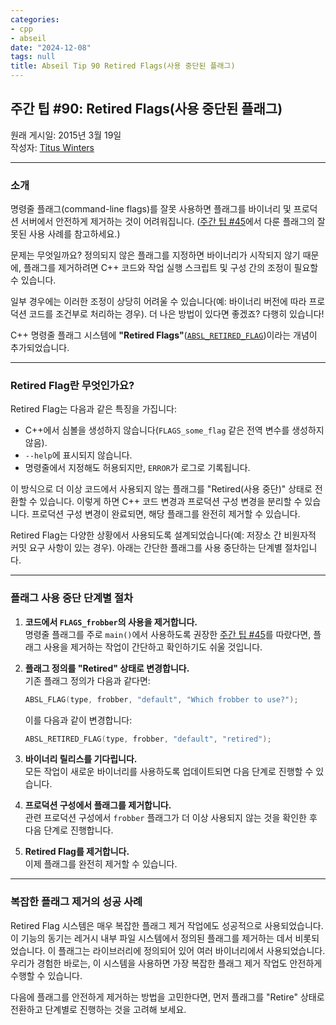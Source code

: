```yaml
---
categories:
- cpp
- abseil
date: "2024-12-08"
tags: null
title: Abseil Tip 90 Retired Flags(사용 중단된 플래그)
---
```


## 주간 팁 #90: Retired Flags(사용 중단된 플래그)

원래 게시일: 2015년 3월 19일  
작성자: [Titus Winters](mailto:titus@google.com)  

---

### 소개

명령줄 플래그(command-line flags)를 잘못 사용하면 플래그를 바이너리 및 프로덕션 서버에서 안전하게 제거하는 것이 어려워집니다. ([주간 팁 #45](https://abseil.io/tips/45)에서 다룬 플래그의 잘못된 사용 사례를 참고하세요.)  

문제는 무엇일까요? 정의되지 않은 플래그를 지정하면 바이너리가 시작되지 않기 때문에, 플래그를 제거하려면 C++ 코드와 작업 실행 스크립트 및 구성 간의 조정이 필요할 수 있습니다.  

일부 경우에는 이러한 조정이 상당히 어려울 수 있습니다(예: 바이너리 버전에 따라 프로덕션 코드를 조건부로 처리하는 경우). 더 나은 방법이 있다면 좋겠죠? 다행히 있습니다!  

C++ 명령줄 플래그 시스템에 **"Retired Flags"**([`ABSL_RETIRED_FLAG`](https://github.com/abseil/abseil-cpp/blob/master/absl/flags/flag.h#L255))이라는 개념이 추가되었습니다.

---

### Retired Flag란 무엇인가요?

Retired Flag는 다음과 같은 특징을 가집니다:

- C++에서 심볼을 생성하지 않습니다(`FLAGS_some_flag` 같은 전역 변수를 생성하지 않음).
- `--help`에 표시되지 않습니다.
- 명령줄에서 지정해도 허용되지만, `ERROR`가 로그로 기록됩니다.

이 방식으로 더 이상 코드에서 사용되지 않는 플래그를 "Retired(사용 중단)" 상태로 전환할 수 있습니다. 이렇게 하면 C++ 코드 변경과 프로덕션 구성 변경을 분리할 수 있습니다. 프로덕션 구성 변경이 완료되면, 해당 플래그를 완전히 제거할 수 있습니다.

Retired Flag는 다양한 상황에서 사용되도록 설계되었습니다(예: 저장소 간 비원자적 커밋 요구 사항이 있는 경우). 아래는 간단한 플래그를 사용 중단하는 단계별 절차입니다.

---

### 플래그 사용 중단 단계별 절차

1. **코드에서 `FLAGS_frobber`의 사용을 제거합니다.**  
   명령줄 플래그를 주로 `main()`에서 사용하도록 권장한 [주간 팁 #45](https://abseil.io/tips/45)를 따랐다면, 플래그 사용을 제거하는 작업이 간단하고 확인하기도 쉬울 것입니다.

2. **플래그 정의를 "Retired" 상태로 변경합니다.**  
   기존 플래그 정의가 다음과 같다면:  
   ```cpp
   ABSL_FLAG(type, frobber, "default", "Which frobber to use?");
   ```  
   이를 다음과 같이 변경합니다:  
   ```cpp
   ABSL_RETIRED_FLAG(type, frobber, "default", "retired");
   ```

3. **바이너리 릴리스를 기다립니다.**  
   모든 작업이 새로운 바이너리를 사용하도록 업데이트되면 다음 단계로 진행할 수 있습니다.

4. **프로덕션 구성에서 플래그를 제거합니다.**  
   관련 프로덕션 구성에서 `frobber` 플래그가 더 이상 사용되지 않는 것을 확인한 후 다음 단계로 진행합니다.

5. **Retired Flag를 제거합니다.**  
   이제 플래그를 완전히 제거할 수 있습니다.

---

### 복잡한 플래그 제거의 성공 사례

Retired Flag 시스템은 매우 복잡한 플래그 제거 작업에도 성공적으로 사용되었습니다. 이 기능의 동기는 레거시 내부 파일 시스템에서 정의된 플래그를 제거하는 데서 비롯되었습니다. 이 플래그는 라이브러리에 정의되어 있어 여러 바이너리에서 사용되었습니다. 우리가 경험한 바로는, 이 시스템을 사용하면 가장 복잡한 플래그 제거 작업도 안전하게 수행할 수 있습니다.

다음에 플래그를 안전하게 제거하는 방법을 고민한다면, 먼저 플래그를 "Retire" 상태로 전환하고 단계별로 진행하는 것을 고려해 보세요.